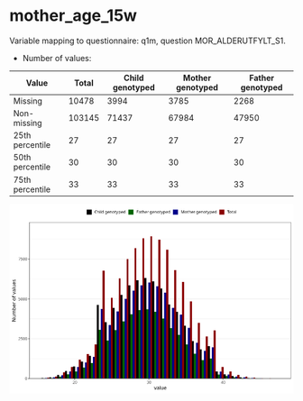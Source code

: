 # mother_age_15w
Variable mapping to questionnaire: q1m, question MOR_ALDERUTFYLT_S1.
- Number of values:

| Value | Total | Child genotyped | Mother genotyped | Father genotyped |
| ----- | ----- | --------------- | ---------------- | ---------------- |
| Missing | 10478 | 3994 | 3785 | 2268 |
| Non-missing | 103145 | 71437 | 67984 | 47950 |
| 25th percentile | 27 | 27 | 27 | 27 |
| 50th percentile | 30 | 30 | 30 | 30 |
| 75th percentile | 33 | 33 | 33 | 33 |



![](mother_age_15w_n.png)




